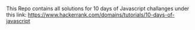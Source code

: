 This Repo contains all solutions for 10 days of Javascript challanges under this link:
https://www.hackerrank.com/domains/tutorials/10-days-of-javascript
